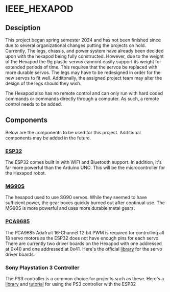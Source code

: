 # IEEE_HEXAPOD
## Desciption
This project began spring semester 2024 and has not been finished since due to several organizational changes putting the projects on hold. Currently, The legs, chassis, and power system have already been decided upon with the hexapod being fully constructed. However, due to the weight of the Hexapod the 9g plastic servos cannont easily support its weight for extended periods of time. This requires that the servos be replaced with more durable servos. The legs may have to be redesigned in order for the new servos to fit well. Additonally, the assigned project team may alter the design of the legs should they wish. 

The Hexapod also has no remote control and can only run with hard coded commands or commands directly through a computer. As such, a remote control needs to be added.

## Components
Below are the components to be used for this project. Additional components may be added in the future.
### [ESP32](https://en.wikipedia.org/wiki/ESP32) 
The ESP32 comes built in with WIFI and Bluetooth support. In addition, it's far more powerful than the Arduino UNO. This will be the microcontroller for the Hexapod robot.

### [MG90S](https://www.towerpro.com.tw/product/mg90s-3/)
The hexapod used to use SG90 servos. While they seemed to have sufficient power, the gear boxes quickly burned out after continual use. The MG90S is more powerful and uses more durable metal gears. 

### [PCA9685](https://cdn-learn.adafruit.com/downloads/pdf/16-channel-pwm-servo-driver.pdf) 
The PCA9685 Adafruit 16-Channel 12-bit PWM is required for controlling all 18 servo motors as the ESP32 does not have enough pins for each servo. There are currently two driver boards on the Hexapod with one addressed at 0x40 and one addressed at 0x41. Here's the official [library](https://github.com/adafruit/Adafruit-PWM-Servo-Driver-Library) for the servo driver boards.

### Sony Playstation 3 Controller
The PS3 controller is a common choice for projects such as these. Here's a [library](https://github.com/jvpernis/esp32-ps3) and [tutorial](https://dronebotworkshop.com/ps3-esp32/) for using the PS3 controller with the ESP32

